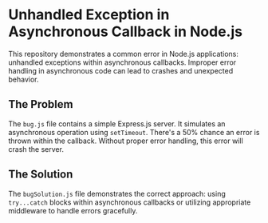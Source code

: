 # Unhandled Exception in Asynchronous Callback in Node.js

This repository demonstrates a common error in Node.js applications: unhandled exceptions within asynchronous callbacks.  Improper error handling in asynchronous code can lead to crashes and unexpected behavior.

## The Problem

The `bug.js` file contains a simple Express.js server.  It simulates an asynchronous operation using `setTimeout`.  There's a 50% chance an error is thrown within the callback. Without proper error handling, this error will crash the server.

## The Solution

The `bugSolution.js` file demonstrates the correct approach: using `try...catch` blocks within asynchronous callbacks or utilizing appropriate middleware to handle errors gracefully.